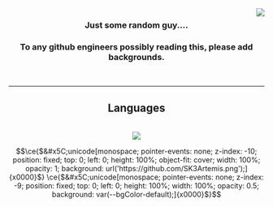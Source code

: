 <img align="right" src="https://visitor-badge.laobi.icu/badge?page_id=SK3Artemis.SK3Artemis" />

<h3 align="center">Just some random guy....</h3>
<h3 align="center">To any github engineers possibly reading this, please add backgrounds.</h3>

<br/>

 <hr/>
 
<h2 align="center">Languages</h2>
<br/>
<div align="center">
    <img src="https://skillicons.dev/icons?i=html,css,github,git,javascript,typescript" /><br>
</div>

```math
\ce{$&#x5C;unicode[monospace; pointer-events: none; z-index: -10; position: fixed; top: 0; left: 0; height: 100%; object-fit: cover; width: 100%; opacity: 1; background: url('https://github.com/SK3Artemis.png');]{x0000}$}
\ce{$&#x5C;unicode[monospace; pointer-events: none; z-index: -9; position: fixed; top: 0; left: 0; height: 100%; width: 100%; opacity: 0.5; background: var(--bgColor-default);]{x0000}$}
```

